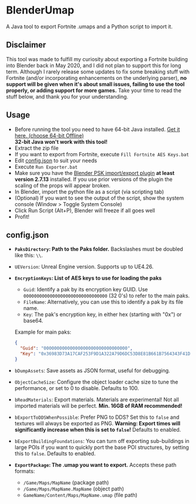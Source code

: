 # BlenderUmap
A Java tool to export Fortnite .umaps and a Python script to import it.

## Disclaimer
This tool was made to fulfill my curiosity about exporting a Fortnite building into Blender back in May 2020, and I did not plan to support this for long term. Although I rarely release some updates to fix some breaking stuff with Fortnite (and/or incorporating enhancements on the underlying parser), **no support will be given when it's about small issues, failing to use the tool properly, or adding support for more games.** Take your time to read the stuff below, and thank you for your understanding.

## Usage
* Before running the tool you need to have 64-bit Java installed. [Get it here. (choose 64-bit Offline)](https://www.java.com/en/download/manual.jsp)\
  **32-bit Java won't work with this tool!**
* Extract the zip file
* If you want to export from Fortnite, execute `Fill Fortnite AES Keys.bat`
* Edit [config.json](#configjson) to suit your needs
* Execute `Run Exporter.bat`
* Make sure you have the [Blender PSK import/export plugin](https://github.com/Befzz/blender3d_import_psk_psa) **at least version 2.7.13** installed. If you use prior versions of the plugin the scaling of the props will appear broken.
* In Blender, import the python file as a script (via scripting tab)
* (Optional) If you want to see the output of the script, show the system console (Window > Toggle System Console)
* Click Run Script (Alt+P), Blender will freeze if all goes well
* Profit!

## config.json
* **`PaksDirectory`: Path to the Paks folder.** Backslashes must be doubled like this: `\\`.
* `UEVersion`: Unreal Engine version. Supports up to UE4.26.
* **`EncryptionKeys`: List of AES keys to use for loading the paks**
  * `Guid`: Identify a pak by its encryption key GUID. Use `00000000000000000000000000000000` (32 0's) to refer to the main paks.
  * `FileName`: Alternatively, you can use this to identify a pak by its file name.
  * `Key`: The pak's encryption key, in either hex (starting with "0x") or base64.
  
  Example for main paks:
  ```json
  {
    "Guid": "00000000000000000000000000000000",
    "Key": "0x36983D73A17CAF253F9D1A322A79D6DC53D8E81B661B7564343F41D4835275D5"
  }
  ```
* `bDumpAssets`: Save assets as JSON format, useful for debugging.
* `ObjectCacheSize`: Configure the object loader cache size to tune the performance, or set to 0 to disable. Defaults to 100.
* `bReadMaterials`: Export materials. Materials are experimental! Not all imported materials will be perfect. **Min. 16GB of RAM recommended!**
* `bExportToDDSWhenPossible`: Prefer PNG to DDS? Set this to `false` and textures will always be exported as PNG. **Warning: Export times will significantly increase when this is set to `false`!** Defaults to enabled.
* `bExportBuildingFoundations`: You can turn off exporting sub-buildings in large POIs if you want to quickly port the base POI structures, by setting this to `false`. Defaults to enabled.
* **`ExportPackage`: The .umap you want to export.** Accepts these path formats:
  * `/Game/Maps/MapName` (package path)
  * `/Game/Maps/MapName.MapName` (object path)
  * `GameName/Content/Maps/MapName.umap` (file path)